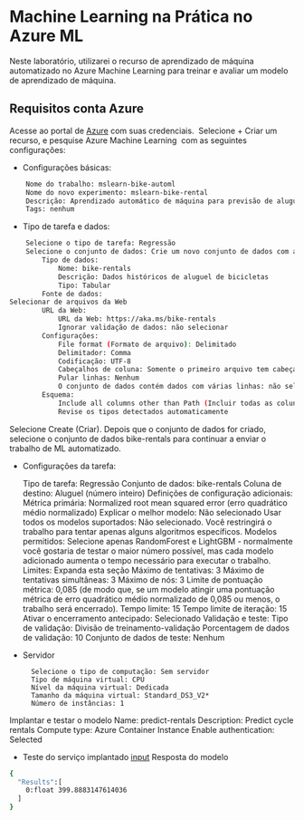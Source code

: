 
# Machine Learning na Prática no Azure ML

Neste laboratório, utilizarei o recurso de aprendizado de máquina automatizado no Azure Machine Learning para treinar e avaliar um modelo de aprendizado de máquina. 


## Requisitos conta Azure

Acesse ao portal de [Azure](https://portal.azure.com) com suas credenciais. 
Selecione + Criar um recurso, e pesquise Azure Machine Learning  com as seguintes configurações:


  - Configurações básicas:
```bash
    Nome do trabalho: mslearn-bike-automl
    Nome do novo experimento: mslearn-bike-rental
    Descrição: Aprendizado automático de máquina para previsão de aluguel de bicicletas
    Tags: nenhum
```
  - Tipo de tarefa e dados:
```bash
    Selecione o tipo de tarefa: Regressão
    Selecione o conjunto de dados: Crie um novo conjunto de dados com as seguintes configurações:
        Tipo de dados:
            Nome: bike-rentals
            Descrição: Dados históricos de aluguel de bicicletas
            Tipo: Tabular
        Fonte de dados:
Selecionar de arquivos da Web
        URL da Web:
            URL da Web: https://aka.ms/bike-rentals
            Ignorar validação de dados: não selecionar
        Configurações:
            File format (Formato de arquivo): Delimitado
            Delimitador: Comma
            Codificação: UTF-8
            Cabeçalhos de coluna: Somente o primeiro arquivo tem cabeçalhos
            Pular linhas: Nenhum
            O conjunto de dados contém dados com várias linhas: não selecionar
        Esquema:
            Include all columns other than Path (Incluir todas as colunas que não sejam Path)
            Revise os tipos detectados automaticamente
```
Selecione Create (Criar). Depois que o conjunto de dados for criado, selecione o conjunto de dados bike-rentals para continuar a enviar o trabalho de ML automatizado.

- Configurações da tarefa:

    Tipo de tarefa: Regressão
    Conjunto de dados: bike-rentals
    Coluna de destino: Aluguel (número inteiro)
    Definições de configuração adicionais:
        Métrica primária: Normalized root mean squared error (erro quadrático médio normalizado)
        Explicar o melhor modelo: Não selecionado
        Usar todos os modelos suportados: Não selecionado. Você restringirá o trabalho para tentar apenas alguns algoritmos específicos.
        Modelos permitidos: Selecione apenas RandomForest e LightGBM - normalmente você gostaria de testar o maior número possível, mas cada modelo adicionado aumenta o tempo necessário para executar o trabalho.
    Limites: Expanda esta seção
        Máximo de tentativas: 3
        Máximo de tentativas simultâneas: 3
        Máximo de nós: 3
        Limite de pontuação métrica: 0,085 (de modo que, se um modelo atingir uma pontuação métrica de erro quadrático médio normalizado de 0,085 ou menos, o trabalho será encerrado).
        Tempo limite: 15
        Tempo limite de iteração: 15
        Ativar o encerramento antecipado: Selecionado
    Validação e teste:
        Tipo de validação: Divisão de treinamento-validação
        Porcentagem de dados de validação: 10
        Conjunto de dados de teste: Nenhum

- Servidor

        Selecione o tipo de computação: Sem servidor
        Tipo de máquina virtual: CPU
        Nível da máquina virtual: Dedicada
        Tamanho da máquina virtual: Standard_DS3_V2*
        Número de instâncias: 1

Implantar e testar o modelo
  Name: predict-rentals
  Description: Predict cycle rentals
  Compute type: Azure Container Instance
  Enable authentication: Selected

- Teste do serviço implantado
    [input](https://github.com/juanfisicobr/AzureMachineL/input.json)
Resposta do modelo
```bash
{
  "Results":[
    0:float 399.8883147614036
  ]
}
```
    
